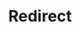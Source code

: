 ﻿---
layout: src/layouts/Redirect.astro
title: Redirect
redirect: https://yamldoc.liuyan.wang/docs/deployments/nginx/create-and-push-asp.net-core-project
pubDate:  2023-01-01
navSearch: false
navSitemap: false
navMenu: false
---
